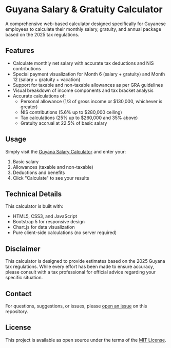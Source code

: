 # Guyana Salary & Gratuity Calculator

A comprehensive web-based calculator designed specifically for Guyanese employees to calculate their monthly salary, gratuity, and annual package based on the 2025 tax regulations.

## Features

- Calculate monthly net salary with accurate tax deductions and NIS contributions
- Special payment visualization for Month 6 (salary + gratuity) and Month 12 (salary + gratuity + vacation)
- Support for taxable and non-taxable allowances as per GRA guidelines
- Visual breakdown of income components and tax bracket analysis
- Accurate calculations of:
  - Personal allowance (1/3 of gross income or $130,000, whichever is greater)
  - NIS contributions (5.6% up to $280,000 ceiling)
  - Tax calculations (25% up to $260,000 and 35% above)
  - Gratuity accrual at 22.5% of basic salary

## Usage

Simply visit the [Guyana Salary Calculator](https://kareemschultz.github.io/guyana-salary-calculator/) and enter your:
1. Basic salary
2. Allowances (taxable and non-taxable)
3. Deductions and benefits
4. Click "Calculate" to see your results

## Technical Details

This calculator is built with:
- HTML5, CSS3, and JavaScript
- Bootstrap 5 for responsive design
- Chart.js for data visualization
- Pure client-side calculations (no server required)

## Disclaimer

This calculator is designed to provide estimates based on the 2025 Guyana tax regulations. While every effort has been made to ensure accuracy, please consult with a tax professional for official advice regarding your specific situation.

## Contact

For questions, suggestions, or issues, please [open an issue](https://github.com/kareemschultz/guyana-salary-calculator/issues) on this repository.

## License

This project is available as open source under the terms of the [MIT License](https://opensource.org/licenses/MIT).
